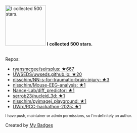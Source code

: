 <img src="https://my-badges.github.io/my-badges/stars-500.png" alt="I collected 500 stars." title="I collected 500 stars." width="128">
<strong>I collected 500 stars.</strong>
<br><br>

Repos:

* <a href="https://github.com/ryansmcgee/seirsplus">ryansmcgee/seirsplus: ★667</a>
* <a href="https://github.com/UWSEDS/uwseds.github.io">UWSEDS/uwseds.github.io: ★20</a>
* <a href="https://github.com/nlsschim/NN-s-for-traumatic-brain-injury">nlsschim/NN-s-for-traumatic-brain-injury: ★3</a>
* <a href="https://github.com/nlsschim/Mouse-EEG-analysis">nlsschim/Mouse-EEG-analysis: ★1</a>
* <a href="https://github.com/Nance-Lab/diff_predictor">Nance-Lab/diff_predictor: ★1</a>
* <a href="https://github.com/serrob23/nucleid_3d">serrob23/nucleid_3d: ★1</a>
* <a href="https://github.com/nlsschim/pyimagej_playground">nlsschim/pyimagej_playground: ★1</a>
* <a href="https://github.com/UWrc/RCC-hackathon-2025">UWrc/RCC-hackathon-2025: ★1</a>

<sup>I have push, maintainer or admin permissions, so I'm definitely an author.<sup>



Created by <a href="https://github.com/my-badges/my-badges">My Badges</a>